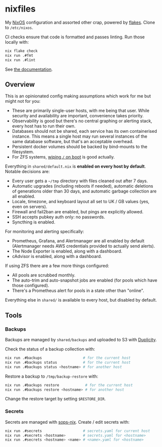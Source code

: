 nixfiles
========

My [NixOS][] configuration and assorted other crap, powered by [flakes][].
Clone to `/etc/nixos`.

CI checks ensure that code is formatted and passes linting.  Run those locally
with:

```bash
nix flake check
nix run .#fmt
nix run .#lint
```

See [the documentation](https://nixfiles.docs.barrucadu.co.uk).

[NixOS]: https://nixos.org
[flakes]: https://nixos.wiki/wiki/Flakes


Overview
--------

This is an opinionated config making assumptions which work for me but might not
for you:

- These are primarily single-user hosts, with me being that user.  While
  security and availability are important, convenience takes priority.
- Observability is good but there's no central graphing or alerting stack, every
  host has to run their own.
- Databases should not be shared, each service has its own containerised
  instance.  This means a single host may run several instances of the same
  database software, but that's an acceptable overhead.
- Persistent docker volumes should be backed by bind-mounts to the filesystem.
- For ZFS systems, [wiping `/` on boot][] is good actually.

Everything in `shared/default.nix` is **enabled on every host by default**.
Notable decisions are:

- Every user gets a `~/tmp` directory with files cleaned out after 7 days.
- Automatic upgrades (including reboots if needed), automatic deletions of
  generations older than 30 days, and automatic garbage collection are all
  enabled.
- Locale, timezone, and keyboard layout all set to UK / GB values (yes, even on
  servers).
- Firewall and fail2ban are enabled, but pings are explicitly allowed.
- SSH accepts pubkey auth only: no passwords.
- Syncthing is enabled.

For monitoring and alerting specifically:

- Prometheus, Grafana, and Alertmanager are all enabled by default (Alertmanager
  needs AWS credentials provided to actually send alerts).
- The Node Exporter is enabled, along with a dashboard.
- cAdvisor is enabled, along with a dashboard.

If using ZFS there are a few more things configured:

- All pools are scrubbed monthly.
- The auto-trim and auto-snapshot jobs are enabled (for pools which have those
  configured).
- There's a Prometheus alert for pools in a state other than "online".

Everything else in `shared/` is available to every host, but disabled by
default.

[wiping `/` on boot]: https://grahamc.com/blog/erase-your-darlings


Tools
-----

### Backups

Backups are managed by `shared/backups` and uploaded to S3 with [Duplicity][].

Check the status of a backup collection with:

```bash
nix run .#backups                   # for the current host
nix run .#backups status            # for the current host
nix run .#backups status <hostname> # for another host
```

Restore a backup to `/tmp/backup-restore` with:

```bash
nix run .#backups restore            # for the current host
nix run .#backups restore <hostname> # for another host
```

Change the restore target by setting `$RESTORE_DIR`.

[Duplicity]: https://duplicity.gitlab.io/

### Secrets

Secrets are managed with [sops-nix][].  Create / edit secrets with:

```bash
nix run .#secrets                   # secrets.yaml for current host
nix run .#secrets <hostname>        # secrets.yaml for <hostname>
nix run .#secrets <hostname> <name> # <name>.yaml for <hostname>
```

[sops-nix]: https://github.com/Mic92/sops-nix
